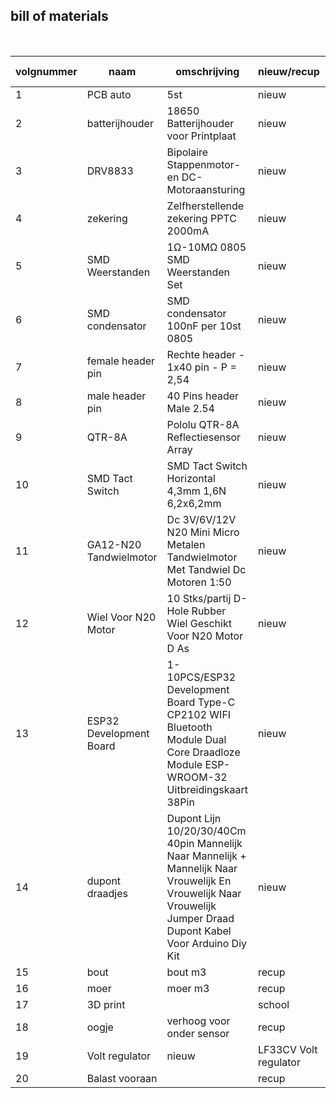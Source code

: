 ## bill of materials
<br />

|volgnummer|naam|omschrijving|nieuw/recup|kostprijs/stuk (euro)|aantal|subtotaal (euro)|
|----------|----|------------|-----------|---------|------|---------|
|         1|PCB auto|5st            |nieuw|7.8|1|7.8|
|2|batterijhouder|18650 Batterijhouder voor Printplaat|nieuw|1.24|2|2.48|
|3|DRV8833|Bipolaire Stappenmotor- en DC-Motoraansturing|nieuw|2.48|1|2.48|
|4|zekering|Zelfherstellende zekering PPTC 2000mA|nieuw|1.07|1|1.07|
|5|SMD Weerstanden|1Ω-10MΩ 0805 SMD Weerstanden Set|nieuw|6.61|1|6.61|
|6|SMD condensator|SMD condensator 100nF per 10st 0805|nieuw|1.21|1|1.21|
|7|female header pin|Rechte header - 1x40 pin - P = 2,54|nieuw|1.5|3|4.5|
|8|male header pin|40 Pins header Male 2.54|nieuw|0.33|1|0.33|
|9|QTR-8A|Pololu QTR-8A Reflectiesensor Array|nieuw|11.47|1|11.47|
|10|SMD Tact Switch|SMD Tact Switch Horizontal 4,3mm 1,6N 6,2x6,2mm|nieuw|0.46|2|0.92|
|11|GA12-N20 Tandwielmotor|Dc 3V/6V/12V N20 Mini Micro Metalen Tandwielmotor Met Tandwiel Dc Motoren 1:50|nieuw|3.41|2|6.28|
|12|Wiel Voor N20 Motor|10 Stks/partij D-Hole Rubber Wiel Geschikt Voor N20 Motor D As|nieuw|0.93|1|0.93
|13|ESP32 Development Board|1-10PCS/ESP32 Development Board Type-C CP2102 WIFI Bluetooth Module Dual Core Draadloze Module ESP-WROOM-32 Uitbreidingskaart 38Pin|nieuw|4.82|1|4.82|
|14|dupont draadjes|Dupont Lijn 10/20/30/40Cm 40pin Mannelijk Naar Mannelijk + Mannelijk Naar Vrouwelijk En Vrouwelijk Naar Vrouwelijk Jumper Draad Dupont Kabel Voor Arduino Diy Kit|nieuw|2.03|1|2.03|
|15|bout|bout m3|recup| |4| |
|16|moer|moer m3|recup| |4| |
|17|3D print||school||1||
|18|oogje|verhoog voor onder sensor|recup||1||
|19|Volt regulator|nieuw|LF33CV Volt regulator|0.82|1|0.82|
|20|Balast vooraan||recup||||
